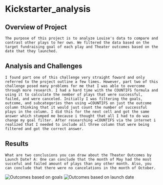 # Kickstarter_analysis
## Overview of Project
    The purpose of this project is to analyze Louise's data to compare and contrast other plays to her own. We filtered the data based on the target fundraising goal of each play and Theater outcomes based on the date that they launched.
    
## Analysis and Challenges
    I found part one of this challenge very straight foward and only referred to the project outline a few times. However, part two of this challenge posed many problems for me that I was able to overcome through more research. I had a hard time with the COUNTIFS formula and using it to calculate the nember of plays that were successful, failed, and were canceled. Initially I was filtering the goals, outcome, and subcategories then using =COUNTIFS on just the outcome column thinking that it would just count the number of successful plays in the column. I did this for the next cell and got the same answer which stumped me because i thought that all I had to do was change my goal filter. After researching =COUNTIFS via the internet i realized that I needed to include all three column that were being filtered and got the correct answer. 

## Results
    What are two conclusions you can draw about the Theater Outcomes by Launch Date? A: One can conclude that the month of May had the most succeful and failed amount of plays than any other month. Also, you can conclude that there were no cancelations in the month of October.
   
  
   
   
   
![Outcomes based on goals](https://user-images.githubusercontent.com/119640010/206810710-0a588b42-eb42-45a6-b30c-4bafea141904.png)
![Outcomes based on launch date](https://user-images.githubusercontent.com/119640010/206810826-dbd145ac-bdd2-42c0-9464-90bb52bfa0c5.png)
